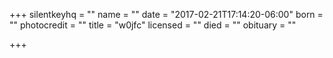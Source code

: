 +++
silentkeyhq = ""
name = ""
date = "2017-02-21T17:14:20-06:00"
born = ""
photocredit = ""
title = "w0jfc"
licensed = ""
died = ""
obituary = ""

+++

